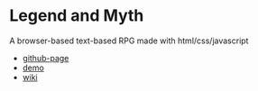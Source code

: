# Legend and Myth

A browser-based text-based RPG made with html/css/javascript

- [github-page](https://gitwize1.github.io/Legend-and-Myth/)
- [demo](https://gitwize1.github.io/Legend-and-Myth/main/index.html)
- [wiki](https://github.com/gitWize1/Legend-and-Myth/wiki)
